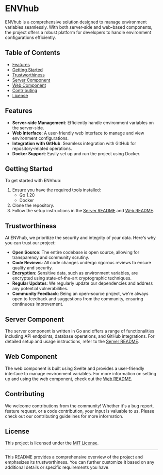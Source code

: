 # ENVhub

ENVhub is a comprehensive solution designed to manage environment variables seamlessly. With both server-side and web-based components, the project offers a robust platform for developers to handle environment configurations efficiently.

## Table of Contents

- [Features](#features)
- [Getting Started](#getting-started)
- [Trustworthiness](#trustworthiness)
- [Server Component](#server-component)
- [Web Component](#web-component)
- [Contributing](#contributing)
- [License](#license)

## Features

- **Server-side Management**: Efficiently handle environment variables on the server-side.
- **Web Interface**: A user-friendly web interface to manage and view environment configurations.
- **Integration with GitHub**: Seamless integration with GitHub for repository-related operations.
- **Docker Support**: Easily set up and run the project using Docker.

## Getting Started

To get started with ENVhub:

1. Ensure you have the required tools installed:
   - Go 1.20
   - Docker
2. Clone the repository.
3. Follow the setup instructions in the [Server README](./server/README.md) and [Web README](./web/README.md).

## Trustworthiness

At ENVhub, we prioritize the security and integrity of your data. Here's why you can trust our project:

- **Open Source**: The entire codebase is open source, allowing for transparency and community scrutiny.
- **Code Reviews**: All code changes undergo rigorous reviews to ensure quality and security.
- **Encryption**: Sensitive data, such as environment variables, are encrypted using state-of-the-art cryptographic techniques.
- **Regular Updates**: We regularly update our dependencies and address any potential vulnerabilities.
- **Community Feedback**: Being an open-source project, we're always open to feedback and suggestions from the community, ensuring continuous improvement.

## Server Component

The server component is written in Go and offers a range of functionalities including API endpoints, database operations, and GitHub integrations. For detailed setup and usage instructions, refer to the [Server README](./server/README.md).

## Web Component

The web component is built using Svelte and provides a user-friendly interface to manage environment variables. For more information on setting up and using the web component, check out the [Web README](./web/README.md).

## Contributing

We welcome contributions from the community! Whether it's a bug report, feature request, or a code contribution, your input is valuable to us. Please check out our contributing guidelines for more information.

## License

This project is licensed under the [MIT License](./LICENSE). 

---

This README provides a comprehensive overview of the project and emphasizes its trustworthiness. You can further customize it based on any additional details or specific requirements you have.
